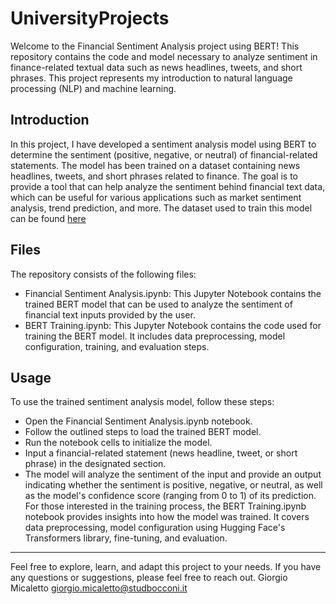 # UniversityProjects
Welcome to the Financial Sentiment Analysis project using BERT!  This repository contains the code and model necessary to analyze sentiment in finance-related textual data such as news headlines, tweets, and short phrases.  This project represents my introduction to natural language processing (NLP) and machine learning.

## Introduction
In this project, I have developed a sentiment analysis model using BERT to determine the sentiment (positive, negative, or neutral) of financial-related statements. The model has been trained on a dataset containing news headlines, tweets, and short phrases related to finance. The goal is to provide a tool that can help analyze the sentiment behind financial text data, which can be useful for various applications such as market sentiment analysis, trend prediction, and more.
The dataset used to train this model can be found [here](https://huggingface.co/datasets/zeroshot/twitter-financial-news-sentiment)

## Files
The repository consists of the following files:
* Financial Sentiment Analysis.ipynb: This Jupyter Notebook contains the trained BERT model that can be used to analyze the sentiment of financial text inputs provided by the user.
* BERT Training.ipynb: This Jupyter Notebook contains the code used for training the BERT model. It includes data preprocessing, model configuration, training, and evaluation steps.

## Usage
To use the trained sentiment analysis model, follow these steps:
* Open the Financial Sentiment Analysis.ipynb notebook.
* Follow the outlined steps to load the trained BERT model.
* Run the notebook cells to initialize the model.
* Input a financial-related statement (news headline, tweet, or short phrase) in the designated section.
* The model will analyze the sentiment of the input and provide an output indicating whether the sentiment is positive, negative, or neutral, as well as the model's confidence score (ranging from 0 to 1) of its prediction.
For those interested in the training process, the BERT Training.ipynb notebook provides insights into how the model was trained. It covers data preprocessing, model configuration using Hugging Face's Transformers library, fine-tuning, and evaluation.

---
Feel free to explore, learn, and adapt this project to your needs. If you have any questions or suggestions, please feel free to reach out.
Giorgio Micaletto
giorgio.micaletto@studbocconi.it

